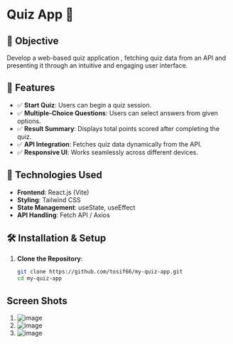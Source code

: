 # Quiz App 🎯  

## 📌 Objective  
Develop a web-based quiz application , fetching quiz data from an API and presenting it through an intuitive and engaging user interface.  

## 🚀 Features  

- ✅ **Start Quiz**: Users can begin a quiz session.  
- ✅ **Multiple-Choice Questions**: Users can select answers from given options.  
- ✅ **Result Summary**: Displays total points scored after completing the quiz.  
- ✅ **API Integration**: Fetches quiz data dynamically from the API.  
- ✅ **Responsive UI**: Works seamlessly across different devices.  


## 🔧 Technologies Used  

- **Frontend**: React.js (Vite)  
- **Styling**: Tailwind CSS   
- **State Management**: useState, useEffect  
- **API Handling**: Fetch API / Axios  

## 🛠 Installation & Setup  

1. **Clone the Repository**:  
   ```bash
   git clone https://github.com/tosif66/my-quiz-app.git
   cd my-quiz-app
## Screen Shots
1. ![image](https://github.com/user-attachments/assets/85ee344a-e5ec-4fc4-adb3-c9f7f1f2e08e)
2. ![image](https://github.com/user-attachments/assets/9a38d91f-27d2-4911-95a3-5986f1ecf732)
3. ![image](https://github.com/user-attachments/assets/f379e207-8b3e-4122-b951-094ebec9b92b)

